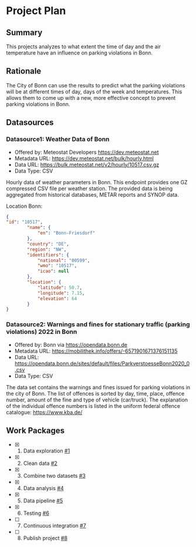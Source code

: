 # Project Plan

## Summary

This projects analyzes to what extent the time of day and the air temperature have an influence on parking violations in Bonn.

## Rationale

The City of Bonn can use the results to predict what the parking violations will be at different times of day, days of the week and temperatures. This allows them to come up with a new, more effective concept to prevent parking violations in Bonn.

## Datasources

### Datasource1: Weather Data of Bonn
* Offered by: Meteostat Developers https://dev.meteostat.net
* Metadata URL:  https://dev.meteostat.net/bulk/hourly.html
* Data URL: https://bulk.meteostat.net/v2/hourly/10517.csv.gz
* Data Type: CSV

Hourly data of weather parameters in Bonn. This endpoint provides one GZ compressed CSV file per weather station. The provided data is being aggregated from historical databases, METAR reports and SYNOP data.

Location Bonn:

```json
{
"id": "10517",
        "name": {
            "en": "Bonn-Friesdorf"
        },
        "country": "DE",
        "region": "NW",
        "identifiers": {
            "national": "00599",
            "wmo": "10517",
            "icao": null
        },
        "location": {
            "latitude": 50.7,
            "longitude": 7.15,
            "elevation": 64
        }
}
```


### Datasource2: Warnings and fines for stationary traffic (parking violations) 2022 in Bonn
* Offered by: Bonn via https://opendata.bonn.de
* Metadata URL: https://mobilithek.info/offers/-6571901671376151135
* Data URL: https://opendata.bonn.de/sites/default/files/ParkverstoesseBonn2020_0.csv
* Data Type: CSV

The data set contains the warnings and fines issued for parking violations in the city of Bonn. The list of offences is sorted by day, time, place, offence number, amount of the fine and type of vehicle (car/truck). The explanation of the individual offence numbers is listed in the uniform federal offence catalogue: https://www.kba.de/


## Work Packages

- [X] 1. Data exploration [#1][i1]
- [X] 2. Clean data [#2][i2]
- [X] 3. Combine two datasets [#3][i3]
- [X] 4. Data analysis [#4][i4]
- [x] 5. Data pipeline [#5][i5]
- [X] 6. Testing [#6][i6]
- [ ] 7. Continuous integration [#7][i7]
- [ ] 8. Publish project [#8][i8]

[i1]: https://github.com/jackDS008/2023-amse-template/issues/1
[i2]: https://github.com/jackDS008/2023-amse-template/issues/2
[i3]: https://github.com/jackDS008/2023-amse-template/issues/3
[i4]: https://github.com/jackDS008/2023-amse-template/issues/4
[i5]: https://github.com/jackDS008/2023-amse-template/issues/5
[i6]: https://github.com/jackDS008/2023-amse-template/issues/6
[i7]: https://github.com/jackDS008/2023-amse-template/issues/7
[i8]: https://github.com/jackDS008/2023-amse-template/issues/8
